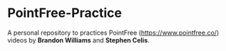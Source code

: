 # PointFree-Practice
A personal repository to practices PointFree (https://www.pointfree.co/) videos by <b>Brandon Williams</b> and <b>Stephen Celis</b>.
